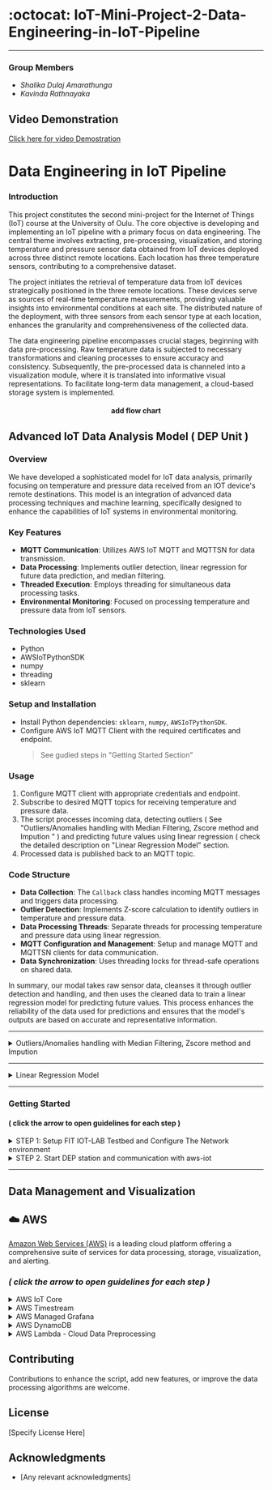 # :octocat: IoT-Mini-Project-2-Data-Engineering-in-IoT-Pipeline

---

### Group Members

* *Shalika Dulaj Amarathunga*
* *Kavinda Rathnayaka*

##  Video Demonstration

[Click here for video Demostration]()



# Data Engineering in IoT Pipeline

### Introduction

This project constitutes the second mini-project for the Internet of Things (IoT) course at the University of Oulu. The core objective is developing and implementing an IoT pipeline with a primary focus on data engineering. The central theme involves extracting, pre-processing, visualization, and storing temperature and pressure sensor data obtained from IoT devices deployed across three distinct remote locations. Each location has three temperature sensors, contributing to a comprehensive dataset.

The project initiates the retrieval of temperature data from IoT devices strategically positioned in the three remote locations. These devices serve as sources of real-time temperature measurements, providing valuable insights into environmental conditions at each site. The distributed nature of the deployment, with three sensors from each sensor type at each location, enhances the granularity and comprehensiveness of the collected data.

The data engineering pipeline encompasses crucial stages, beginning with data pre-processing. Raw temperature data is subjected to necessary transformations and cleaning processes to ensure accuracy and consistency. Subsequently, the pre-processed data is channeled into a visualization module, where it is translated into informative visual representations. To facilitate long-term data management, a cloud-based storage system is implemented.




<div align="center">


#### add flow chart

</div>

## Advanced IoT Data Analysis Model ( DEP Unit )

### Overview

We have developed a sophisticated model for IoT data analysis, primarily focusing on temperature and pressure data received from an IOT device's remote destinations. This model is an integration of advanced data processing techniques and machine learning, specifically designed to enhance the capabilities of IoT systems in environmental monitoring.

### Key Features
- **MQTT Communication**: Utilizes AWS IoT MQTT and MQTTSN for data transmission.
- **Data Processing**: Implements outlier detection, linear regression for future data prediction, and median filtering.
- **Threaded Execution**: Employs threading for simultaneous data processing tasks.
- **Environmental Monitoring**: Focused on processing temperature and pressure data from IoT sensors.

### Technologies Used
- Python
- AWSIoTPythonSDK
- numpy
- threading
- sklearn

### Setup and Installation
- Install Python dependencies: `sklearn`, `numpy`, `AWSIoTPythonSDK`.
- Configure AWS IoT MQTT Client with the required certificates and endpoint.
  > See gudied steps in "Getting Started Section"

### Usage
1. Configure MQTT client with appropriate credentials and endpoint.
2. Subscribe to desired MQTT topics for receiving temperature and pressure data.
3. The script processes incoming data, detecting outliers ( See  "Outliers/Anomalies handling with  Median Filtering, Zscore method and Impution " ) and predicting future values using linear regression ( check the detailed description on "Linear Regression Model" section.
4. Processed data is published back to an MQTT topic.

### Code Structure
- **Data Collection**: The `Callback` class handles incoming MQTT messages and triggers data processing.
- **Outlier Detection**: Implements Z-score calculation to identify outliers in temperature and pressure data.
- **Data Processing Threads**: Separate threads for processing temperature and pressure data using linear regression.
- **MQTT Configuration and Management**: Setup and manage MQTT and MQTTSN clients for data communication.
- **Data Synchronization**: Uses threading locks for thread-safe operations on shared data.


In summary, our modal takes raw sensor data, cleanses it through outlier detection and handling, and then uses the cleaned data to train a linear regression model for predicting future values. This process enhances the reliability of the data used for predictions and ensures that the model's outputs are based on accurate and representative information.

---
<details>

<summary> Outliers/Anomalies handling with  Median Filtering, Zscore method and Impution  </summary>

Median filtering is a non-linear digital filtering technique, often used to remove noise from a signal or image. It is particularly effective at removing 'salt and pepper' type noise and can preserve edges while reducing random noise. The median filter works by sliding a window over the data, replacing each entry with the median of neighboring entries. The size of the window determines the extent of smoothing: a larger window leads to more smoothing.

median filtering is applied in the context of IoT sensor data processing, specifically for handling outliers in temperature and pressure data. Here's how it works in our code:

1. **Identification of Outliers**: our modal calculates the Z-score for each new temperature or pressure reading. If the absolute value of a Z-score is greater than 3, the reading is considered an outlier. This is based on the statistical rule of thumb that most (99.7%) data points should fall within three standard deviations from the mean in a normal distribution.

2. **Handling Outliers with Median Filtering**: When an outlier is detected, our modal replaces it with the median of the last 10 readings. The median is a robust measure of central tendency, which is less affected by outliers compared to the mean. Therefore, replacing the outlier with the median helps maintain the integrity of the data.

3. **Application in Data Processing**:
   - Temperature Data: If a temperature reading is identified as an outlier, it's replaced with the median of the previous 10 temperature readings.
   - Pressure Data: Similarly, if a pressure reading is an outlier, it's replaced with the median of the previous 10 pressure readings.

4. **Updating the Data Lists**: After handling outliers, the filtered (cleaned) data points are appended to their respective data lists (`temperature_data` and `pressure_data`). 

This median filtering process helps in maintaining a more accurate and reliable data stream by mitigating the impact of anomalous readings that might skew the analysis or predictions.


</details>


---


<details>

<summary> Linear Regression Model  </summary>
 


Linear regression is a statistical method used for modeling the relationship between a dependent variable and one or more independent variables. In the context of our code, the linear regression model is used for predictive analysis based on the historical data of temperature and pressure readings from IoT sensors. 

Here's how it works:

1. **Objective**:

Linear regression aims to find a linear relationship between the independent variable(s) (predictors) and the dependent variable (outcome). It does this by fitting a linear equation to the observed data.

3. **Linear Equation**: The equation of a simple linear regression is `y = a + bx + e`, where:
   - `y` is the dependent variable (outcome).
   - `x` is the independent variable (predictor).
   - `a` is the y-intercept.
   - `b` is the slope of the line.
   - `e` is the error term.

4. **Predictions**: Once the model parameters (`a` and `b`) are estimated from the training data, the model can make predictions for new, unseen data.

### Implementation 
In our script, linear regression is used separately for temperature and pressure data. Here's the breakdown:

1. **Data Preparation**: The last 10 readings of temperature or pressure data are used as the dataset. These readings form the dependent variable `y`, and their corresponding indices (time points) are the independent variable `x`.

2. **Model Training**: A linear regression model is created and trained using this data. The training process involves finding the best-fit line that minimizes the difference between the predicted values and the actual data points.

3. **Prediction**: After training, the model predicts the next temperature or pressure value. This is achieved by inputting the next index (i.e., the length of the temperature or pressure data array) into the trained model to forecast the subsequent reading.

4. **Usage of Predicted Data**: These predicted values are then used to update a shared data structure (`combined_data`), which appears to be subsequently published to an MQTT topic.

This implementation allows the system to not only process and analyze current sensor data but also to forecast future readings. This can be particularly useful for proactive monitoring and decision-making in IoT applications.

</details>


---

### Getting Started

#### ( click the arrow to open guidelines for each step )

<details>

<summary> STEP 1: Setup FIT IOT-LAB Testbed and Configure The Network environment </summary>

#### logged in to FIT IOT-LAB and ssh to the Grenoble site.

> Note: This is the second part of the project series. we strongly recommend you to follow [Part One](https://github.com/shalikadulaj/IoT-Mini-Project-1/blob/main/README.md) for better understanding.
  
Connect to the SSH frontend of the Grenoble site of FIT/IoT-LAB by using the username you created when you registered with the testbed:

submit an experiment

Step 1: logged in
![Screenshot 2023-12-31 at 11 19 34](https://github.com/shalikadulaj/IoT-Mini-Project-2-Data-Engineering-in-IoT-Pipeline/assets/153508129/87616d1e-95be-46c3-8290-47290aef46ca)
Step 2: Select nodes
![Screenshot 2023-12-31 at 11 20 45](https://github.com/shalikadulaj/IoT-Mini-Project-2-Data-Engineering-in-IoT-Pipeline/assets/153508129/d3af4678-7c8f-4730-b1f4-15e7b6b7936d)
Step 3: Open the experiment
![Screenshot 2023-12-31 at 11 21 49](https://github.com/shalikadulaj/IoT-Mini-Project-2-Data-Engineering-in-IoT-Pipeline/assets/153508129/320612ba-2805-4a0b-a122-3092c5c5495f)
Step 4: Browse the clone directory on your local PC. ( IoT-Mini-Project-2-Data-Engineering-in-IoT-Pipeline )

<div align="center">

![Screenshot 2023-12-31 at 12 05 34](https://github.com/shalikadulaj/IoT-Mini-Project-2-Data-Engineering-in-IoT-Pipeline/assets/153508129/3c3f1b75-ad7f-4ed8-ae52-0b29d2dab3b1)


</div>


Now Open a Terminal from the front end and follow the below steps.

```ruby
   ssh <username>@grenoble.iot-lab.info
```
Now you can configure the network of the border router on m3-1 and propagate an IPv6 prefix with ethos_uhcpd.py

```ruby
username@grenoble:~$ sudo ethos_uhcpd.py m3-1 tap0 2001:660:5307:3100::1/64
```
The network is finally configured and you will see a similar response below:

```ruby
net.ipv6.conf.tap0.forwarding = 1
net.ipv6.conf.tap0.accept_ra = 0
----> ethos: sending hello.
----> ethos: activating serial pass-through.
----> ethos: hello reply received
```
> Note 1: leave the terminal open (you don’t want to kill ethos_uhcpd.py, it bridges the BR to the front-end network)

> Note 2: If you have an error “Invalid prefix – Network overlapping with routes”, it’s because another experiment is using the same ipv6 prefix
> (e.g. 2001:660:5307:3100::1/64).

Open the other Sensor Nodes shell in a different terminals from frontend and check the Global IPV6 prefix is obtained from the border router subnet using help -> ifconfig

```ruby
 username@grenoble:~/RIOT$ nc m3-2 20000
```
if all nodes have global ipv6 propagated from the border router, you can start the stations. 

> Note: before starting you need to start the broker. see Step 2.

```ruby
 >start 2001:660:5307:3000::67 1885 1 
```
```ruby
 >start 2001:660:5307:3000::67 1885 2 
```
```ruby
 >start 2001:660:5307:3000::67 1885 3 
```

</details>
<details>

<summary> STEP 2. Start DEP station and communication with aws-iot </summary>

####  In another terminal, log on to the A8 node, node-a8-1. We are going to configure and start the MQTT-SN broker as follows:

```ruby
   my_computer$ ssh <login>@grenoble.iot-lab.info
  login@grenoble:~$ ssh root@node-a8-1
```

#### Clone the AWS and Project Repo to the A8 node:

execute the setup.sh script to do it automatically for you.

```ruby
   root@node-a8-1:~#chmod +x setup.sh
   root@node-a8-1:~#./setup.sh
```
now start the mqttsn-broker.

```ruby
   root@node-a8-1:~#chmod +x setup_Broker.sh
   root@node-a8-1:~#./setup_Broker.sh
```
open another terminal and start the DEP station.

```ruby
  root@node-a8-1:~#cd DEP
  root@node-a8-1:~#python3 main.py
```
if everything is working you should see a similar screen like below.


![Screenshot 2023-12-31 at 12 21 03](https://github.com/shalikadulaj/IoT-Mini-Project-2-Data-Engineering-in-IoT-Pipeline/assets/153508129/51f4aeb1-3a3b-4671-9820-5170c57f1925)



</details>

---

## Data Management and Visualization

## :cloud: AWS 

[Amazon Web Services (AWS)](https://docs.aws.amazon.com/index.html ) is a leading cloud platform offering a comprehensive suite of services for data processing, storage, visualization, and alerting. 

### *( click the arrow to open guidelines for each step )*

<details>



<summary> AWS IoT Core </summary>

AWS IoT Core is a managed cloud service that facilitates secure communication between IoT devices and the AWS Cloud. It ensures encrypted connectivity, device management, and seamless integration with AWS services. With features like device shadows and a scalable architecture, it's ideal for building secure and scalable IoT applications. According to the rule actions it sends data to amazon timestream table and  Lambda function.

https://docs.aws.amazon.com/iot/ 


The border router publishes sensor data from FIT IoT Lab to the specific topic in AWS IoT core. There are rules to control data, which receive to the IoT core.



<details>


<a name="Createathing"> </a>

<summary>  Create a thing and Certificates </summary> 

A thing resource is a digital representation of a physical device or logical entity in AWS IoT. Your device or entity needs a thing resource in the registry to use AWS IoT features such as Device Shadows, events, jobs, and device management features.

Follow the below steps to create a thing 

	AWS IoT Core > Manage > All Device > Things > Create Things 
- Specify thing properties 

- Configure device certificate 

- Attach policies to the certificate 


Finally, you must download the device certificate, key files, and Root CA Certificates. These certificates should be added to the code. It is mentioned in the code, that you can replace the certificates with yours's. 



Now you need to add the Endpoint to the code. You can get the Endpoint from the below path.

	AWS IoT  > Settings > Device data endpoint 




At this moment you can check whether the data is receiving. If not, you have to check the above steps again. To check follow the below steps. 

	AWS IoT > Test > MQTT test client > Subscribe to a topic ("Grenoble/Data") > Subscribe 

Replace the topic with your topic. Now you can see the data is receiving as below. 

<div align="center">


![31 12 2023_08 48 05_REC](https://github.com/shalikadulaj/IoT-Mini-Project-2-Data-Engineering-in-IoT-Pipeline/assets/58818511/fb8435d7-c632-4592-b097-862b01c65956)


</div>
</details>

</details>



<details>
<summary> AWS Timestream </summary> 

AWS Timestream is a fully managed, serverless time-series database service provided by Amazon Web Services (AWS). It is specifically designed to handle time-series data at scale. Time-series data is characterized by data points associated with timestamps. In this project, the data from the IoT core is ingested into the AWS Timestream database using AWS rules.

**Ingesting data into Timestream**

Sample JSON data

	{
	    "temperature": 41.0,
  	    "pressure": 983.0,
 	    "site": "Grenoble",
  	    "timestamp": "2023-12-31 01:57:07"
	}

First, you need to add rules. Follow the below steps to add rules 

	AWS IoT > Message Routing > Rules > Create rule 

- Specify rule properties 

- Configure SQL statement 
	- Write this quarry to select all the data coming from the topic, and ingest to the timestream. 

			SELECT * FROM 'Grenoble/Data'   

*Note - In this project, data comes from three sites (Grenoble, Saclay, Paris). We get the processed data from the 'Grenoble/Data', 'Saclay/Data', and 'Paris/Data' topics . And we get unprocessed data from each node (there are 9 nodes). Use sensor/node1, sensor/node2, sensor/node3 ... etc, topics to get noisy data (before preprocessing). We use this noisy data only for visualizing purposes. We do not store this noisy data in the DynamoDB database.*


- Attach rule actions - This is the action when receiving data. 
	- Select - “Timestream table (write message into a Timestream table)” 
	- Add database - If you have not created a database, you can create a database by clicking on “Create Timetream database”. Select standard database. 
	- Add Table – Click on "create timestream table" 
	- Add an "IAM role" – Click on create new role 

- Review and create 
</details>


<details>


<summary> AWS Managed Grafana </summary>


AWS Managed Grafana is a fully managed and scalable service that simplifies the deployment, operation, and scaling of Grafana for analytics and monitoring. It integrates seamlessly with other AWS services, offering a user-friendly interface for creating dashboards and visualizations to gain insights from diverse data sources. We are using Grafana for visualizing data using AWS Timestream as a data source.

You can create the workspace as below 

	Amazon Managed Grafana > All workspaces > Create workspace 

- Specify workspace details 
	- Give a unique name 
	- Select Grafana version – We are using Version 8.4
  

 

- Configure settings 
	- Select Authentication access - “AWS IAM Identity Center (successor to AWS SSO)” 

- Service managed permission settings 
	- Select data sources  - “Amazon TimeStream” 

- Review and create 

**Creating user**

	Amazon Managed Grafana > All workspaces > Select workspace created above > Authentication > Assign new user or group > Select User > Action > Make admin 

If you can't find a user, you have to add a user by the below method 

	IAM Identity Center > Users >  Add user (giving email and other information) 

After adding you can see the user under "configure users" in your workspace 
 

Login to Grafana workspace 

	Amazon Managed Grafana > All workspaces > Select workspace created above >  Click on “Grafana workspace URL” 

Sign in with AWS SSO 

	Add Data Source > Select Amazon Timestream > Select default region (should be equal to Endpoint region) 

 We are using the “US East (N. Virginia) us-east-1” region. Add database, table, and measure. Then save. Now you are successfully connected to the data source. Then using Grafana, you can create a dashboard as you need. 

</details>







<details>
<summary> AWS DynamoDB </summary>



AWS DynamoDB, a fully managed NoSQL database, it is used for storing all the processed data. With seamless scalability and low-latency access, DynamoDB ensures reliable and fast retrieval of alert information. Its flexible schema accommodates evolving data needs, making it a robust solution for storing and retrieving dynamic data.


**To create a DynamoDB database follow the below steps**

	
- Search DynamoDB in the AWS console
  
  		tables> Create table
 
	- Provide table details (table name, partition key) 
	- create a table with default settings. 
	
When you are writing the code for the lambda function, this table name will be required.

</details>



<details>

<summary> AWS Lambda - Cloud Data Preprocessing </summary>

AWS Lambda is a serverless computing service provided by Amazon Web Services (AWS). It allows developers to run code without the need to provision or manage servers. This serverless architecture enables developers to focus solely on writing code to meet business requirements, without worrying about the underlying infrastructure.

In the architecture designed for our data processing workflow, we leverage AWS Lambda to seamlessly transmit data to DynamoDB. Before storing this data in the DynamoDB database, a crucial step is introduced within the Lambda function itself to address potential noise or missing values. While initial data preprocessing is performed in the node, noise can be generated during transmission. To mitigate this, the Lambda function incorporates a dedicated data preprocessing stage just before the data is committed to the database. This ensures that any discrepancies or inconsistencies in the incoming data are systematically rectified. The preprocessing logic, housed within the Lambda function, allows us to tailor the data precisely before persisting it in DynamoDB. This approach not only fortifies the integrity of the stored information but also streamlines the entire data-handling process within the serverless architecture.


**To create a lambda function follow the below steps**

- Search AWS lambda in aws console

		Dashboard > Create function 


	- Select -Author from scratch
	 - Add basic information -  (Function name-“LambdaFunction”)
	 - Runtime - Python 3.12
 	- Architecture x86_64
	 - Click on the Create function

Now you have a function. Then need to link the trigger with the function. There are two options. You can use any option. The first one is, to click on add trigger button and select a source. You may select  AWS IoT as the source. Because this function receives sensor data through AWS IoT.
The second one is,

	AWS IoT > Message Routing > Rules > Create rule 

- Specify rule properties
- Configure SQL statement
	- Write this quarry to select all the data coming from the topic, and ingest to the lambda function.

			SELECT * FROM 'Grenoble/Data'   


*Note - in this project, data comes from three sites (Grenoble, Saclay, Paris).*



- Attach rule actions - This is the action when receiving data.

	- Select - “Lambda (send a message to a Lambda function)”
	- Lambda function - select the function that you created in the above step (“LambdaFunction”) 
	- Click next and create


Now you can start coding on lambda_function.py. The data processing method in this Lambda function focuses on handling outliers in temperature and pressure data before storing it in DynamoDB. Using the Interquartile Range (IQR) method, the function identifies outliers, replacing values beyond calculated thresholds with the nearest threshold value. Based on your requirements you can add any kind of data processing algorithm here. This ensures that extreme data points do not skew the dataset. The function then constructs a DynamoDB database with both original and processed values for temperature and pressure, contributing to the overall robustness of the stored data.



When you run this code you will get a permission error. To solve it follow the below steps.


	IAM > Click on Roles > create role > AWS service >choose service as DynamoDB > Next > Add “AmazonDynamoDBFullAccess” policy > next > give role name > click on create role



Then go back to the lambda,

		Configuration > permission > Edit Execution role > Select the role just created > save

Now all the data received from each topic will be processed and stored in DynamoDB.

   

</details>

## Contributing
Contributions to enhance the script, add new features, or improve the data processing algorithms are welcome.

## License
[Specify License Here]

## Acknowledgments
- [Any relevant acknowledgments]


